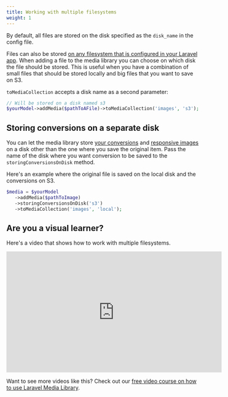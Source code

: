 ```yaml
---
title: Working with multiple filesystems
weight: 1
---
```


By default, all files are stored on the disk specified as the `disk_name` in the config file.

Files can also be stored [on any filesystem that is configured in your Laravel app](http://laravel.com/docs/9.x/filesystem#configuration). When adding a file to the media library you can choose on which disk the file should be stored. This is useful when you have a combination of small files that should be stored locally and big files that you want to save on S3.

`toMediaCollection` accepts a disk name as a second parameter:

```php
// Will be stored on a disk named s3
$yourModel->addMedia($pathToAFile)->toMediaCollection('images', 's3');
```

## Storing conversions on a separate disk

You can let the media library store [your conversions](https://spatie.be/docs/laravel-medialibrary/v10/converting-images/defining-conversions) and [responsive images](https://spatie.be/docs/laravel-medialibrary/v10/responsive-images/getting-started-with-responsive-images) on a disk other than the one where you save the original item. Pass the name of the disk where you want conversion to be saved to the `storingConversionsOnDisk` method.

Here's an example where the original file is saved on the local disk and the conversions on S3.

```php
$media = $yourModel
   ->addMedia($pathToImage)
   ->storingConversionsOnDisk('s3')
   ->toMediaCollection('images', 'local');
```

## Are you a visual learner?

Here's a video that shows how to work with multiple filesystems.

<iframe width="560" height="315" src="https://www.youtube.com/embed/kUXKhjKvmsY" frameborder="0" allow="accelerometer; autoplay; clipboard-write; encrypted-media; gyroscope; picture-in-picture" allowfullscreen></iframe>

Want to see more videos like this? Check out our [free video course on how to use Laravel Media Library](https://spatie.be/videos/discovering-laravel-media-library).

